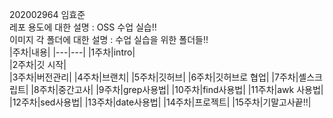 202002964 임효준    
레포 용도에 대한 설명 : OSS 수업 실습!!    
이미지
각 폴더에 대한 설명 : 수업 실습을 위한 폴더들!!         
|주차|내용|
|---|---|
|1주차|intro|    
|2주차|깃 시작|   
|3주차|버전관리|
|4주차|브랜치|
|5주차|깃허브|
|6주차|깃허브로 협업|
|7주차|셸스크립트|
|8주차|중간고사|
|9주차|grep사용법|
|10주차|find사용법|
|11주차|awk 사용법|
|12주차|sed사용법|
|13주차|date사용법|
|14주차|프로젝트|
|15주차|기말고사끝!!|
